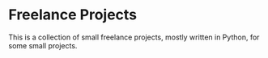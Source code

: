 Freelance Projects
===

This is a collection of small freelance projects, mostly written in Python, for some small projects. 
